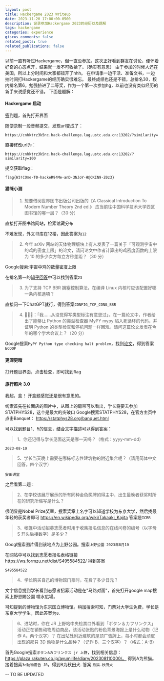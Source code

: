 ```yaml
---
layout: post
title: Hackergame 2023 Writeup
date: 2023-11-20 17:00:00-0500
description: 记录参加Hackergame 2023的经历以及题解
tags: hackergame
categories: experience
giscus_comments: false
related_posts: true
related_publications: false
---
```

以前一直有听过Hackergame，但一直没参加。这次正好看到群友在讨论，便怀着好奇的心态点开，结果就一发不可收拾了。（确实有意思）
由于参加的时候人还在美国，所以上分时间和大家都错开了hhh。
在申请季一边干活、准备文书，一边抽时间打Hackergame的经历确实很难忘。
最终成绩也还是不错，总排名30，校内排名第6，勉强挤进了二等奖，作为一个第一次参加hg，以前也没有类似经历的新手来说感觉还不错。
下面是题解：

#### Hackergame 启动
签到题，首先打开界面

随便录制一段音频提交，发现url变成了：
```
https://cnhktrz3k5nc.hack-challenge.lug.ustc.edu.cn:13202/?similarity=
```
直接修改url为：
```
https://cnhktrz3k5nc.hack-challenge.lug.ustc.edu.cn:13202/?similarity=100
```
提交获取flag：
```
flag{W3!COme-T0-hackeR94Me-anD-3NJoY-H@CKIN9-Z0z3}
```

#### 猫咪小测

> 1. 想要借阅世界图书出版公司出版的《A Classical Introduction To Modern Number Theory 2nd ed.》
应当前往中国科学技术大学西区图书馆的哪一层？（30 分）

直接打开图书馆网站，检索馆藏分布

不难发现，外文书库在12楼，因此答案为`12`

> 2. 今年 arXiv 网站的天体物理版块上有人发表了一篇关于「可观测宇宙中的鸡的密度上限」的论文，请问论文中作者计算出的鸡密度函数的上限为 10 的多少次方每立方秒差距？（30 分）

Google搜索:宇宙中鸡的数量密度上限

在排名第一的[知乎回答](https://www.zhihu.com/question/20337132/answer/3023506910)中可以找到答案`23`

> 3. 为了支持 TCP BBR 拥塞控制算法，在编译 Linux 内核时应该配置好哪一条内核选项？

直接问一下ChatGPT就行，得到答案`CONFIG_TCP_CONG_BBR`

> 4. 🥒🥒🥒：「我……从没觉得写类型标注有意思过」。在一篇论文中，作者给出了能够让 Python 的类型检查器 MyPY mypy 陷入死循环的代码，并证明 Python 的类型检查和停机问题一样困难。请问这篇论文发表在今年的哪个学术会议上？（20 分）

Google搜索`MyPY Python type checking halt problem`，找到[论文](https://drops.dagstuhl.de/storage/00lipics/lipics-vol263-ecoop2023/LIPIcs.ECOOP.2023.44/LIPIcs.ECOOP.2023.44.pdf)，得到答案`ECOOP`

#### 更深更暗
打开题目界面，点击检查，即可找到flag

#### 旅行照片 3.0
我超，盒！
开盒题感觉还是很有意思的。

线索首先在拉面店的图片中，从图上的肩带可以看出，学长将要去参加STATPHYS28，这个是最大的突破口
Google搜索STATPHYS28，在官方主页中点击Banquet：
https://statphys28.org/banquet.html

可以找到题目1、5的信息，结合文字描述可以得到答案：
> 1、你还记得与学长见面这天是哪一天吗？（格式：yyyy-mm-dd）

```
2023-08-10
```

> 5、学长当天晚上需要在哪栋标志性建筑物的附近集合呢？（请用简体中文回答，四个汉字）

```
安田讲堂
```

之后看第二题：

> 2、在学校该展厅展示的所有同种金色奖牌的得主中，出生最晚者获奖时所在的研究所缩写是什么？

很明显是Nobel Prize奖章，搜索奖章上名字可以知道学校为东京大学，然后找最年轻的获奖者即可
https://en.wikipedia.org/wiki/Takaaki_Kajita
答案是`ICRR`

> 3、帐篷中活动招募志愿者时用于收集报名信息的在线问卷的编号（以字母 S 开头后接数字）是多少？

Googl搜索图片得到该地点为上野公园。搜索`上野公園 2023年8月10`

在网站中可以找到志愿者报名表格链接https://ws.formzu.net/dist/S495584522/
得到答案
```
S495584522
```

> 4、学长购买自己的博物馆门票时，花费了多少日元？

文字信息提到学长看到志愿者招募活动是在"马路对面"，首先打开google map搜索上野恩賜公園 噴水広場。

可知提到的博物馆为东京国立博物馆。稍加搜索可知，门票对大学生免费，学长是东京大学学生，因此答案为`0`.

> 6、进站时，你在 JR 上野站中央检票口外看到「ボタン＆カフリンクス」活动正在销售动物周边商品，该活动张贴的粉色背景海报上是什么动物（记作 A，两个汉字）？ 在出站处附近建筑的屋顶广告牌上，每小时都会顽皮出现的那只 3D 动物是什么品种？（记作 B，三个汉字）？（格式：A-B）

首先Google搜索`ボタン&カフリンクス jr 上野`，找到相关信息：https://plaza.rakuten.co.jp/ayumilife/diary/202308110000/。 得到A为熊猫。
接着搜索`3d動物廣告 JR`，得到B为秋田犬.
答案 `熊猫-秋田犬`

-- TO BE UPDATED